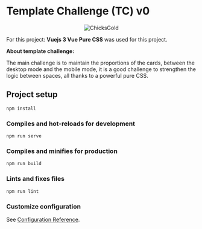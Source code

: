 # Template Challenge (TC) v0
<p align="center">
  <img src="https://github.com/DrSlamp/CGCtemplate/assets/24397487/655b6a96-1b90-4e44-91ed-cf2b32c010d4" alt="ChicksGold"/>
</p>



For this project:
<b>Vuejs 3 Vue  Pure CSS</b> was used for this project. 

<b>About template challenge: </b>

The main challenge is to maintain the proportions of the cards, between the desktop mode and the mobile mode, it is a good challenge to strengthen the logic between spaces, all thanks to a powerful pure CSS.


## Project setup
```
npm install
```

### Compiles and hot-reloads for development
```
npm run serve
```

### Compiles and minifies for production
```
npm run build
```

### Lints and fixes files
```
npm run lint
```

### Customize configuration
See [Configuration Reference](https://cli.vuejs.org/config/).
